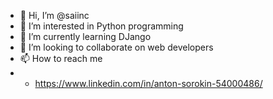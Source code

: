 - 👋 Hi, I’m @saiinc
- 👀 I’m interested in Python programming
- 🌱 I’m currently learning DJango
- 💞️ I’m looking to collaborate on web developers
- 📫 How to reach me 
- - https://www.linkedin.com/in/anton-sorokin-54000486/
<!---
saiinc/saiinc is a ✨ special ✨ repository because its `README.md` (this file) appears on your GitHub profile.
You can click the Preview link to take a look at your changes.
--->
